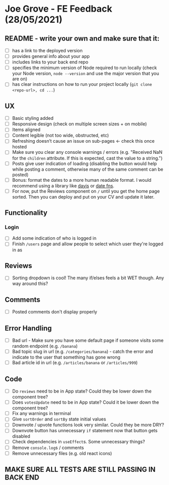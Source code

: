 # Joe Grove - FE Feedback (28/05/2021)

## README - write your own and make sure that it:

- [ ] has a link to the deployed version
- [ ] provides general info about your app
- [ ] includes links to your back end repo
- [ ] specifies the minimum version of Node required to run locally (check your Node version, `node --version` and use the major version that you are on)
- [ ] has clear instructions on how to run your project locally (`git clone <repo-url>, cd ...`)

## UX

- [ ] Basic styling added
- [ ] Responsive design (check on multiple screen sizes + on mobile)
- [ ] Items aligned
- [ ] Content legible (not too wide, obstructed, etc)
- [ ] Refreshing doesn’t cause an issue on sub-pages <- check this once hosted
- [ ] Make sure you clear any console warnings / errors (e.g. "Received NaN for the `children` attribute. If this is expected, cast the value to a string.")
- [ ] Posts give user indication of loading (disabling the button would help while posting a comment, otherwise many of the same comment can be posted)
- [ ] Bonus: format the dates to a more human readable format. I would recommend using a library like [dayjs](https://day.js.org/) or [date fns](https://date-fns.org/).
- [ ] For now, put the Reviews component on `/` until you get the home page sorted. Then you can deploy and put on your CV and update it later.

## Functionality

### Login

- [ ] Add some indication of who is logged in
- [ ] Finish `/users` page and allow people to select which user they're logged in as

## Reviews

- [ ] Sorting dropdown is cool! The many if/elses feels a bit WET though. Any way around this?

## Comments

- [ ] Posted comments don't display properly

## Error Handling

- [ ] Bad url - Make sure you have some default page if someone visits some random endpoint (e.g. `/banana`)
- [ ] Bad topic slug in url (e.g. `/categories/banana`) - catch the error and indicate to the user that something has gone wrong
- [ ] Bad article id in url (e.g. `/articles/banana` or `/articles/999`)

## Code

- [ ] Do `reviews` need to be in App state? Could they be lower down the component tree?
- [ ] Does `votesUpdate` need to be in App state? Could it be lower down the component tree?
- [ ] Fix any warnings in terminal
- [ ] Give `sortOrder` and `sortBy` state initial values
- [ ] Downvote / upvote functions look very similar. Could they be more DRY?
- [ ] Downvote button has unnecessary `if` statement now that button gets disabled
- [ ] Check dependencies in `useEffect`s. Some unnecessary things?
- [ ] Remove `console.log`s / comments
- [ ] Remove unnecessary files (e.g. old react icons)

## MAKE SURE ALL TESTS ARE STILL PASSING IN BACK END
